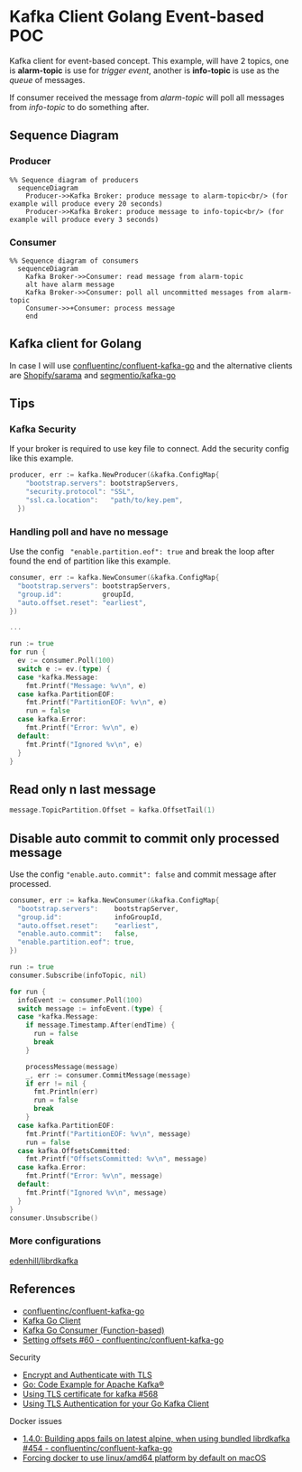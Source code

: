 # Kafka Client Golang Event-based POC
Kafka client for event-based concept. This example, will have 2 topics, one is **alarm-topic** is use for *trigger event*, another is **info-topic** is use as the *queue* of messages. 

If consumer received the message from *alarm-topic* will poll all messages from *info-topic* to do something after.

## Sequence Diagram

### Producer
```mermaid
%% Sequence diagram of producers
  sequenceDiagram
    Producer->>Kafka Broker: produce message to alarm-topic<br/> (for example will produce every 20 seconds)
    Producer->>Kafka Broker: produce message to info-topic<br/> (for example will produce every 3 seconds)
```

### Consumer
```mermaid
%% Sequence diagram of consumers
  sequenceDiagram
    Kafka Broker->>Consumer: read message from alarm-topic
    alt have alarm message
    Kafka Broker->>Consumer: poll all uncommitted messages from alarm-topic
    Consumer->>+Consumer: process message
    end
```

## Kafka client for Golang

In case I will use [confluentinc/confluent-kafka-go](https://github.com/confluentinc/confluent-kafka-go) and the alternative clients are [Shopify/sarama](https://github.com/Shopify/sarama) and [segmentio/kafka-go](https://github.com/segmentio/kafka-go)

## Tips

### Kafka Security

If your broker is required to use key file to connect. Add the security config like this example.

```Go
producer, err := kafka.NewProducer(&kafka.ConfigMap{
    "bootstrap.servers": bootstrapServers,
    "security.protocol": "SSL",
    "ssl.ca.location":   "path/to/key.pem",
  })
```

### Handling poll and have no message

Use the config ` "enable.partition.eof": true` and break the loop after found the end of partition like this example.

```Go
consumer, err := kafka.NewConsumer(&kafka.ConfigMap{
  "bootstrap.servers": bootstrapServers,
  "group.id":          groupId,
  "auto.offset.reset": "earliest",
})

...

run := true
for run {
  ev := consumer.Poll(100)
  switch e := ev.(type) {
  case *kafka.Message:
    fmt.Printf("Message: %v\n", e)
  case kafka.PartitionEOF:
    fmt.Printf("PartitionEOF: %v\n", e)
    run = false
  case kafka.Error:
    fmt.Printf("Error: %v\n", e)
  default:
    fmt.Printf("Ignored %v\n", e)
  }
}
```

## Read only n last message

```Go
message.TopicPartition.Offset = kafka.OffsetTail(1)
```

## Disable auto commit to commit only processed message

Use the config `"enable.auto.commit": false` and commit message after processed.

```Go
consumer, err := kafka.NewConsumer(&kafka.ConfigMap{
  "bootstrap.servers":    bootstrapServer,
  "group.id":             infoGroupId,
  "auto.offset.reset":    "earliest",
  "enable.auto.commit":   false,
  "enable.partition.eof": true,
})

run := true
consumer.Subscribe(infoTopic, nil)

for run {
  infoEvent := consumer.Poll(100)
  switch message := infoEvent.(type) {
  case *kafka.Message:
    if message.Timestamp.After(endTime) {
      run = false
      break
    }

    processMessage(message)
    _, err := consumer.CommitMessage(message)
    if err != nil {
      fmt.Println(err)
      run = false
      break
    }
  case kafka.PartitionEOF:
    fmt.Printf("PartitionEOF: %v\n", message)
    run = false
  case kafka.OffsetsCommitted:
    fmt.Printf("OffsetsCommitted: %v\n", message)
  case kafka.Error:
    fmt.Printf("Error: %v\n", message)
  default:
    fmt.Printf("Ignored %v\n", message)
  }
}
consumer.Unsubscribe()
```

### More configurations

[edenhill/librdkafka](https://github.com/edenhill/librdkafka/blob/master/CONFIGURATION.md)

## References

- [confluentinc/confluent-kafka-go](https://github.com/confluentinc/confluent-kafka-go)
- [Kafka Go Client](https://docs.confluent.io/kafka-clients/go/current/overview.html)
- [Kafka Go Consumer (Function-based)](https://rmoff.net/2020/07/14/learning-golang-some-rough-notes-s02e04-kafka-go-consumer-function-based/)
- [Setting offsets #60 - confluentinc/confluent-kafka-go](https://github.com/confluentinc/confluent-kafka-go/issues/60)

Security
- [Encrypt and Authenticate with TLS](https://docs.confluent.io/platform/current/kafka/authentication_ssl.html#encrypt-and-authenticate-with-tls)
- [Go: Code Example for Apache Kafka®](https://docs.confluent.io/platform/current/tutorials/examples/clients/docs/go.html#basic-producer-and-consumer)
- [Using TLS certificate for kafka #568](https://github.com/confluentinc/confluent-kafka-go/issues/568)
- [Using TLS Authentication for your Go Kafka Client](https://www.process-one.net/blog/using-tls-authentication-for-your-go-kafka-client/)

Docker issues
- [1.4.0: Building apps fails on latest alpine, when using bundled librdkafka #454 - confluentinc/confluent-kafka-go](https://github.com/confluentinc/confluent-kafka-go/issues/454)
- [Forcing docker to use linux/amd64 platform by default on macOS](https://stackoverflow.com/questions/65612411/forcing-docker-to-use-linux-amd64-platform-by-default-on-macos)